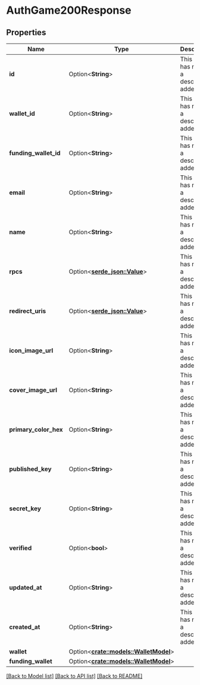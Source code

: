 # AuthGame200Response

## Properties

Name | Type | Description | Notes
------------ | ------------- | ------------- | -------------
**id** | Option<**String**> | This field has not had a description added. | [optional]
**wallet_id** | Option<**String**> | This field has not had a description added. | [optional]
**funding_wallet_id** | Option<**String**> | This field has not had a description added. | [optional]
**email** | Option<**String**> | This field has not had a description added. | [optional]
**name** | Option<**String**> | This field has not had a description added. | [optional]
**rpcs** | Option<[**serde_json::Value**](.md)> | This field has not had a description added. | [optional]
**redirect_uris** | Option<[**serde_json::Value**](.md)> | This field has not had a description added. | [optional]
**icon_image_url** | Option<**String**> | This field has not had a description added. | [optional]
**cover_image_url** | Option<**String**> | This field has not had a description added. | [optional]
**primary_color_hex** | Option<**String**> | This field has not had a description added. | [optional]
**published_key** | Option<**String**> | This field has not had a description added. | [optional]
**secret_key** | Option<**String**> | This field has not had a description added. | [optional]
**verified** | Option<**bool**> | This field has not had a description added. | [optional]
**updated_at** | Option<**String**> | This field has not had a description added. | [optional]
**created_at** | Option<**String**> | This field has not had a description added. | [optional]
**wallet** | Option<[**crate::models::WalletModel**](WalletModel.md)> |  | [optional]
**funding_wallet** | Option<[**crate::models::WalletModel**](WalletModel.md)> |  | [optional]

[[Back to Model list]](../README.md#documentation-for-models) [[Back to API list]](../README.md#documentation-for-api-endpoints) [[Back to README]](../README.md)


